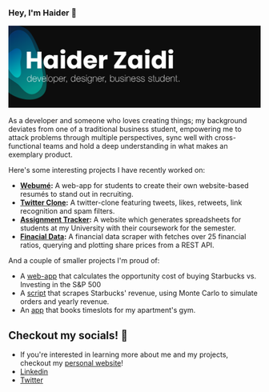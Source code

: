 ### Hey, I'm Haider 👋
[![Banner](https://github.com/HaiderZaidiDev/HaiderZaidiDev/blob/master/banner-v5.png)](https://haiderzaidi.ca)

As a developer and someone who loves creating things; my background deviates from one of a traditional business student, empowering me to attack problems through multiple perspectives, sync well with cross-functional teams and hold a deep understanding in what makes an exemplary product.

Here's some interesting projects I have recently worked on:
- **[Webumé](https://webume.ca):** A web-app for students to create their own website-based resumés to stand out in recruiting.
- **[Twitter Clone](https://github.com/HaiderZaidiDev/twitter-clone):** A twitter-clone featuring tweets, likes, retweets, link recognition and spam filters.
- **[Assignment Tracker](https://github.com/HaiderZaidiDev/canvas-assignments-tracker):** A website which generates spreadsheets for students at my University with their coursework for the semester.
- **[Finacial Data](https://github.com/HaiderZaidiDev/Financial-Data-Scraper):** A financial data scraper with fetches over 25 financial ratios, querying and plotting share prices from a REST API.

And a couple of smaller projects I'm proud of:
- A [web-app](https://github.com/HaiderZaidiDev/Coffee-Returns) that calculates the opportunity cost of buying Starbucks vs. Investing in the S&P 500
- A [script](https://github.com/HaiderZaidiDev/starbucks-menu-scraper) that scrapes Starbucks' revenue, using Monte Carlo to simulate orders and yearly revenue.
- An [app](https://github.com/HaiderZaidiDev/eventbrite-ticket-booking) that books timeslots for my apartment's gym.


## Checkout my socials! :ocean:
- If you're interested in learning more about me and my projects, checkout my [personal website](https://haiderzaidi.ca)! 
- [Linkedin](https://haiderzaidi.ca/linkedin)
- [Twitter](https://haiderzaidi.ca/twitter)


